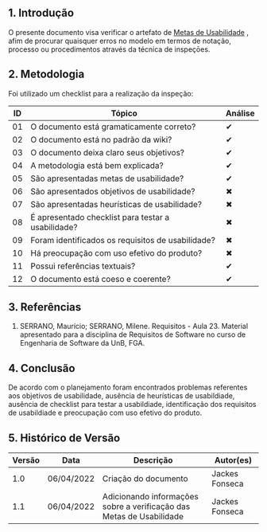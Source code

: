 ## 1. Introdução

O presente documento visa verificar o artefato de [Metas de Usabilidade](../analise_requisitos/metas_usabilidade.md) , afim de procurar quaisquer erros no modelo em termos de notação, processo ou procedimentos através da técnica de inspeçōes.

## 2. Metodologia

Foi utilizado um checklist para a realização da inspeção:

| ID  | Tópico                                                                            | Análise  |
| --- | --------------------------------------------------------------------------------- |---|
| 01  | O documento está gramaticamente correto?                                          | ✔ |
| 02  | O documento está no padrão da wiki?                                               | ✔ |
| 03  | O documento deixa claro seus objetivos?                                           | ✔ |
| 04  | A metodologia está bem explicada?                                                 | ✔ |
| 05 | São apresentadas metas de usabilidade?                                             | ✔ |
| 06 | São apresentados objetivos de usabilidade?                                         | ✖ |
| 07 | São apresentadas heurísticas de usabilidade?                                       | ✖ |
| 08 | É apresentado checklist para testar a usabilidade?                                 | ✖ |
| 09 | Foram identificados os requisitos de usabilidade?                                  | ✖ |
| 10 | Há preocupação com uso efetivo do produto?                                         | ✖ |
| 11 | Possui referências textuais?                                                       | ✔ |
| 12 | O documento está coeso e coerente?                                                 | ✔ |

## 3. Referências

1. SERRANO, Maurício; SERRANO, Milene. Requisitos - Aula 23. Material apresentado para a disciplina de Requisitos de Software no curso de Engenharia de Software da UnB, FGA.

## 4. Conclusão

De acordo com o planejamento foram encontrados problemas referentes aos objetivos de usabilidade, ausência de heurísticas de usabildiade, ausência de checklist para testar a usabildiade, identificação dos requisitos de usabildiade e preocupação com uso efetivo do produto.

## 5. Histórico de Versão

| Versão | Data       | Descrição            | Autor(es) |
| ------ | ---------- | -------------------- | --------- |
| 1.0    | 06/04/2022 | Criação do documento | Jackes Fonseca          |
| 1.1    | 06/04/2022 | Adicionando informações sobre a verificação das Metas de Usabilidade | Jackes Fonseca          |
